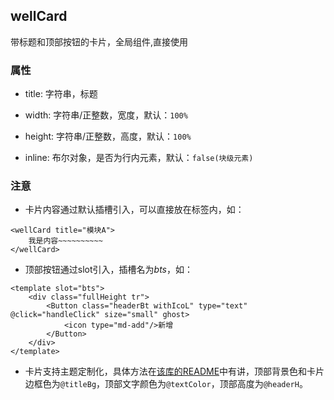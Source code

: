 ## wellCard
带标题和顶部按钮的卡片，全局组件,直接使用

### 属性
* title: 字符串，标题

* width: 字符串/正整数，宽度，默认：`100%`

* height: 字符串/正整数，高度，默认：`100%`

* inline: 布尔对象，是否为行内元素，默认：`false(块级元素)`
### 注意
* 卡片内容通过默认插槽引入，可以直接放在标签内，如：
```$xslt
<wellCard title="模块A">
    我是内容~~~~~~~~~~
</wellCard>
```
* 顶部按钮通过slot引入，插槽名为*bts*，如：
```$xslt
<template slot="bts">
    <div class="fullHeight tr">
        <Button class="headerBt withIcoL" type="text" @click="handleClick" size="small" ghost>
            <icon type="md-add"/>新增
        </Button>
    </div>
</template>
```
* 卡片支持主题定制化，具体方法在[该库的README](/README.md)中有讲，顶部背景色和卡片边框色为`@titleBg`，顶部文字颜色为`@textColor`，顶部高度为`@headerH`。